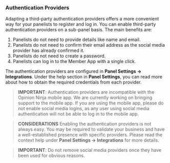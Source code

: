 ### Authentication Providers
Adapting a third-party authentication providers offers a more convenient way for your panelists to register and log in. You can enable third-party authentication providers on a sub-panel basis. The main benefits are:

1) Panelists do not need to provide details like name and email.
2) Panelists do not need to confirm their email address as the social media provider has already confirmed it.
3) Panelists do not need to create a password.
4) Panelists can log in to the Member App with a single click.

The authentication providers are configured in **Panel Settings -> Integrations**. Under the help section in **Panel Settings**, you can read more about how to obtain the required credentials from each provider.

> **IMPORTANT**: Authentication providers are incompatible with the Opinion Ninja mobile app. We are currently working on bringing support to the mobile app. If you are using the mobile app, please do not enable social media logins, as any user using social media authentication will not be able to log in to the mobile app.

> **CONSIDERATIONS** Enabling the authentication providers is not always easy. You may be required to validate your business and have a well-established presence with specific providers. Please read the context help under **Panel Settings -> Integrations** for more details.

> **IMPORTANT**: Do not remove social media providers once they have been used for obvious reasons.
